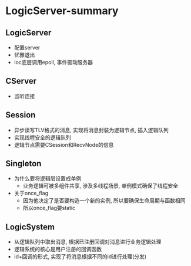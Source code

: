 # LogicServer-summary

## LogicServer
- 配置server
- 优雅退出
- ioc底层调用epoll, 事件驱动服务器

## CServer
- 监听连接

## Session
- 异步读写TLV格式的消息, 实现将消息封装为逻辑节点, 插入逻辑队列
- 实现线程安全的逻辑队列
- 逻辑节点需要CSession和RecvNode的信息

## Singleton
- 为什么要将逻辑层设置成单例
    - 业务逻辑可被多组件共享, 涉及多线程场景, 单例模式确保了线程安全
- 关于once_flag
    - 因为他决定了是否要构造一个新的实例, 所以要确保生命周期与函数相同
    - 所以once_flag要static
    
## LogicSystem
- 从逻辑队列中取出消息, 根据已注册回调对消息进行业务逻辑处理
- 逻辑系统的核心是用户注册的回调函数
- id+回调的形式, 实现了将消息根据不同的id进行处理(分发)

